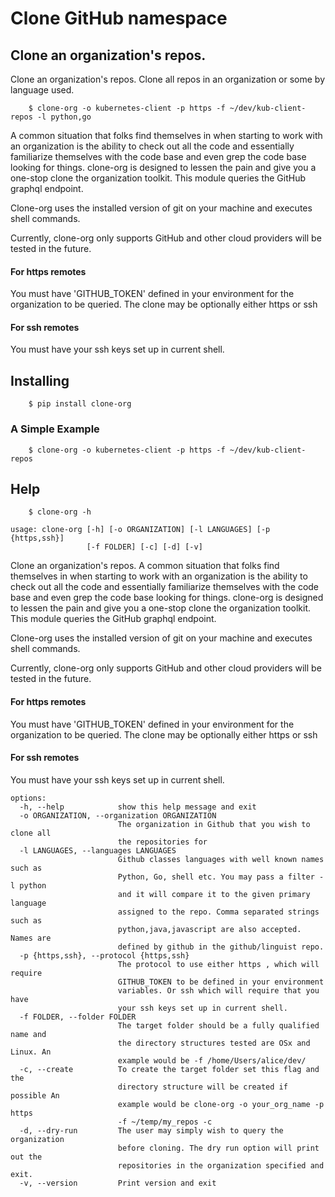 # Clone GitHub namespace

## Clone an organization's repos.

Clone an organization's repos. Clone all repos in an organization or some by 
language used. 
```shell
    $ clone-org -o kubernetes-client -p https -f ~/dev/kub-client-repos -l python,go
```

A common situation that folks find themselves
in when starting to work with an organization is the ability to check out all
the code and essentially familiarize themselves with the code base and even
grep the code base looking for things. clone-org is designed to lessen
the pain and give you a one-stop clone the organization toolkit. This module
queries the GitHub graphql endpoint.

Clone-org uses the installed version of git on your machine and executes shell
commands.

Currently, clone-org only supports GitHub and other cloud providers will be
tested in the future.

#### For https remotes
You must have 'GITHUB_TOKEN' defined in your environment for the organization
to be queried. The clone may be optionally either https or ssh

#### For ssh remotes
You must have your ssh keys set up in current shell.

## Installing
```shell
    $ pip install clone-org
```

### A Simple Example
```shell
    $ clone-org -o kubernetes-client -p https -f ~/dev/kub-client-repos
```

## Help

```shell
    $ clone-org -h
```

```shell
usage: clone-org [-h] [-o ORGANIZATION] [-l LANGUAGES] [-p {https,ssh}]
                 [-f FOLDER] [-c] [-d] [-v]
```

Clone an organization's repos. A common situation that folks find themselves
in when starting to work with an organization is the ability to check out all
the code and essentially familiarize themselves with the code base and even
grep the code base looking for things. clone-org is designed to lessen
the pain and give you a one-stop clone the organization toolkit. This module
queries the GitHub graphql endpoint.

Clone-org uses the installed version of git on your machine and executes shell
commands.

Currently, clone-org only supports GitHub and other cloud providers will be
tested in the future.

#### For https remotes
You must have 'GITHUB_TOKEN' defined in your environment for the organization 
to be queried. The clone may be optionally either https or ssh

#### For ssh remotes
You must have your ssh keys set up in current shell.

```shell
options:
  -h, --help            show this help message and exit
  -o ORGANIZATION, --organization ORGANIZATION
                        The organization in Github that you wish to clone all
                        the repositories for
  -l LANGUAGES, --languages LANGUAGES
                        Github classes languages with well known names such as
                        Python, Go, shell etc. You may pass a filter -l python
                        and it will compare it to the given primary language
                        assigned to the repo. Comma separated strings such as
                        python,java,javascript are also accepted. Names are
                        defined by github in the github/linguist repo.
  -p {https,ssh}, --protocol {https,ssh}
                        The protocol to use either https , which will require
                        GITHUB_TOKEN to be defined in your environment
                        variables. Or ssh which will require that you have
                        your ssh keys set up in current shell.
  -f FOLDER, --folder FOLDER
                        The target folder should be a fully qualified name and
                        the directory structures tested are OSx and Linux. An
                        example would be -f /home/Users/alice/dev/
  -c, --create          To create the target folder set this flag and the
                        directory structure will be created if possible An
                        example would be clone-org -o your_org_name -p https
                        -f ~/temp/my_repos -c
  -d, --dry-run         The user may simply wish to query the organization
                        before cloning. The dry run option will print out the
                        repositories in the organization specified and exit.
  -v, --version         Print version and exit
```
